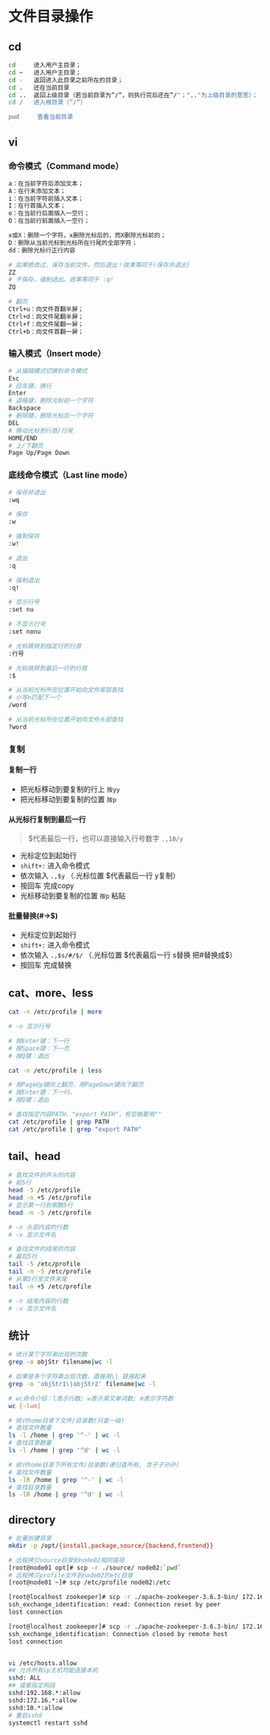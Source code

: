 # 文件目录操作

## cd

```sh
cd     进入用户主目录；
cd ~   进入用户主目录；
cd -   返回进入此目录之前所在的目录；
cd .   还在当前目录
cd ..  返回上级目录（若当前目录为“/“，则执行完后还在“/"；".."为上级目录的意思）；
cd /   进入根目录（“/“）

pwd     查看当前目录
```

## vi

### 命令模式（Command mode）

```sh
a：在当前字符后添加文本；
A：在行末添加文本；
i：在当前字符前插入文本；
I：在行首插入文本；
o：在当前行后面插入一空行；
O：在当前行前面插入一空行；

x或X：删除一个字符，x删除光标后的，而X删除光标前的；
D：删除从当前光标到光标所在行尾的全部字符；
dd：删除光标行正行内容

# 如果修改过，保存当前文件，然后退出！效果等同于(保存并退出)
ZZ
# 不保存，强制退出。效果等同于 :q!
ZQ

# 翻页
Ctrl+u：向文件首翻半屏；
Ctrl+d：向文件尾翻半屏；
Ctrl+f：向文件尾翻一屏；
Ctrl+b：向文件首翻一屏；
```

### 输入模式（Insert mode）

```sh
# 从编辑模式切换到命令模式
Esc
# 回车键，换行
Enter
# 退格键，删除光标前一个字符
Backspace
# 删除键，删除光标后一个字符
DEL
# 移动光标到行首/行尾
HOME/END
# 上/下翻页
Page Up/Page Down
```

### 底线命令模式（Last line mode）

```sh
# 保存并退出
:wq

# 保存
:w

# 强制保存
:w!

# 退出
:q

# 强制退出
:q!

# 显示行号
:set nu

# 不显示行号
:set nonu

# 光标跳转到指定行的行首
:行号

# 光标跳转到最后一行的行首
:$

# 从当前光标所在位置开始向文件尾部查找 
# 小写n匹配下一个
/word

# 从当前光标所在位置开始向文件头部查找
?word
```

### 复制

#### 复制一行

- 把光标移动到要复制的行上 `按yy`
- 把光标移动到要复制的位置 `按p`

#### 从光标行复制到最后一行

> $代表最后一行，也可以直接输入行号数字 `.,10/y`

- 光标定位到起始行
- `shift+:` 进入命令模式
- 依次输入 `.,$y` （.光标位置 $代表最后一行 y复制）
- 按回车 完成copy
- 光标移动到要复制的位置 `按p` 粘贴

#### 批量替换(#->$)

- 光标定位到起始行
- `shift+:` 进入命令模式
- 依次输入 `.,$s/#/$/` （.光标位置 $代表最后一行 s替换 把#替换成$）
- 按回车 完成替换

## cat、more、less

```sh
cat -n /etc/profile | more

# -n 显示行号

# 按Enter键：下一行
# 按Space键：下一页
# 按Q键：退出

cat -n /etc/profile | less

# 用PageUp键向上翻页，用PageDown键向下翻页
# 按Enter键：下一行。
# 按Q键：退出

# 查找指定内容PATH、"export PATH"，有空格要用""
cat /etc/profile | grep PATH
cat /etc/profile | grep "export PATH"
```

## tail、head

```sh
# 查找文件的开头的内容
# 前5行
head -5 /etc/profile
head -n +5 /etc/profile
# 显示第一行到倒数5行
head -n -5 /etc/profile

# -n 头部内容的行数
# -v 显示文件名

# 查找文件的结尾的内容
# 最后5行
tail -5 /etc/profile
tail -n -5 /etc/profile
# 从第5行至文件末尾
tail -n +5 /etc/profile

# -n 结尾内容的行数
# -v 显示文件名
```

## 统计

```sh
# 统计某个字符串出现的次数
grep -o objStr filename|wc -l

# 如果是多个字符串出现次数，直接用\| 链接起来
grep -o 'objStr1\|objStr2' filename|wc -l

# wc命令介绍：l表示行数; w表示英文单词数; m表示字符数
wc [-lwm]

# 统计home目录下文件/目录数(只查一级)
# 查找文件数量
ls -l /home | grep '^-' | wc -l
# 查找目录数量
ls -l /home | grep '^d' | wc -l

# 统计home目录下所有文件/目录数(递归查所有, 含子子孙孙)
# 查找文件数量
ls -lR /home | grep '^-' | wc -l
# 查找目录数量
ls -lR /home | grep '^d' | wc -l
```

## directory

```sh
# 批量创建目录
mkdir -p /opt/{install,package,source/{backend,frontend}}

# 远程拷贝source目录到node02相同路径
[root@node01 opt]# scp -r ./source/ node02:`pwd`
# 远程拷贝profile文件到node02的etc目录
[root@node01 ~]# scp /etc/profile node02:/etc
```

```sh
[root@localhost zookeeper]# scp -r ./apache-zookeeper-3.6.3-bin/ 172.16.2.141:`pwd`
ssh_exchange_identification: read: Connection reset by peer
lost connection

[root@localhost zookeeper]# scp -r ./apache-zookeeper-3.6.3-bin/ 172.16.2.141:`pwd`
ssh_exchange_identification: Connection closed by remote host
lost connection


vi /etc/hosts.allow
## 允许所有ip主机均能连接本机
sshd: ALL   
## 或者指定网段
sshd:192.168.*:allow
sshd:172.16.*:allow
sshd:10.*:allow
# 重启sshd
systemctl restart sshd
```
